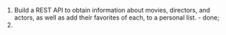 1. Build a REST API to obtain information about movies, directors, and actors, as well as add their favorites of each, to a personal list. - done;  
2. 
 
